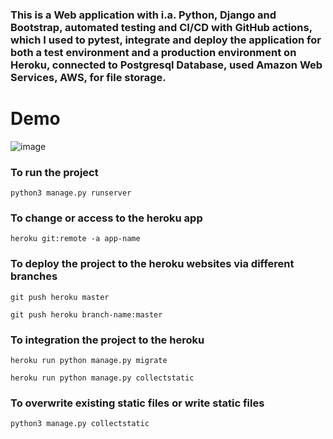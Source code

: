 ###  This is a Web application with i.a. Python, Django and Bootstrap, automated testing and CI/CD with GitHub actions, which I used to pytest, integrate and deploy the application for both a test environment and a production environment on Heroku, connected to Postgresql Database, used Amazon Web Services, AWS, for file storage.

# Demo

![image](https://user-images.githubusercontent.com/72239384/160517033-2d92de62-7b06-4d83-b79a-59bb513c150e.png)

### To run the project

```
python3 manage.py runserver
```

### To change or access to the heroku app

```
heroku git:remote -a app-name
```

### To deploy the project to the heroku websites via different branches

```
git push heroku master
```
```
git push heroku branch-name:master    
```
### To integration the project to the heroku 
```
heroku run python manage.py migrate
```
```
heroku run python manage.py collectstatic
```
### To overwrite existing static files or write static files
```
python3 manage.py collectstatic
```

  

  

